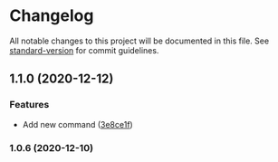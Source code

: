 # Changelog

All notable changes to this project will be documented in this file. See [standard-version](https://github.com/conventional-changelog/standard-version) for commit guidelines.

## 1.1.0 (2020-12-12)


### Features

* Add new command ([3e8ce1f](https://github.com/nhue2310/git-flow/commit/3e8ce1fbcbe403286d3099ad8fb404c4a69fd080))

### 1.0.6 (2020-12-10)
